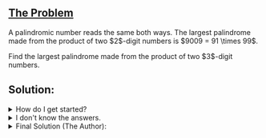## [The Problem](https://projecteuler.net/problem=4)

<p>A palindromic number reads the same both ways. The largest palindrome made from the product of two $2$-digit numbers is $9009 = 91 \times 99$.</p>
<p>Find the largest palindrome made from the product of two $3$-digit numbers.</p>

## Solution:

<details>
    <summary>
        How do I get started?
    </summary>
        First, how do you would you go through every pair of 3 digit numbers? <br><br>
        Then, how do you check if a number is a palindrome? There are a number of ways to do this using the mod operator, rounding operations like int() or //, and using math.log10(). Hint: the fastest way doesn't use any math!
</details>

<details>
    <summary>
        I don't know the answers.
    </summary>
        First, you can use nested for loops. Have one for x in range(100, 1000) and one for y in range(100, 1000). Then, in the innermost for loop, you can calculate z = x * y. <br><br>
        Then, there are many, many, ways to check if something is a palindrome. A quick rundown, generally from worst to best ideas:<br><br>
        4. Using int(math.log10) to find how many digits long z is. A pro is that it makes the program flexible for if you want to find, say, the largest palindrome that's the product of 2 4-digit numbers. However, there is a much better way of counting digits (and you don't even have to know this information for the fastest programs). (Credit to myself in my first attempts at this problem. I did give up this idea fairly quickly, but it would techinically work with enough effort.)<br><br>
        3. Finding the rightmost digit and subtracting it from z, then the second rightmost, etc. Comparing the rightmost digit to the leftmost, then the second rightmost to the second leftmost, etc. (I would credit who did this idea, but I consider this a bad idea, and I don't want to draw negative attention to this person/idea.)<br><br>
        2. You can do something similar to the above idea, but you don't have to subtract! You can do z // 10 and boom, the second rightmost digit becomes the rightmost digit. This is the idea in the Project Euler overview. In the overview, there is another variable in addition to z, which they call reversed. When the digit is removed from z, it is added to reversed. Then, instead of comparing individual digits, it compares z and reversed. <br><br>
        1. CONVERTING TO A STRING! This is 3-4 times faster than the code in the Project Euler overview. You could use a for loop where for i in range(0, len(z_string) // 2): if z_string[0 + i] != z_string[-1 - i]: return False. (If you do something like that, be sure to divide by 2 in the range(0, len(z_string) // 2) to avoid checking a pair of digits twice. You can also use a list splice like z_reversed = z_string[::-1] (which I found to be slightly faster than the previous method).<br><br>
        The code for a program that uses z_reversed = z_string[::-1] is below: <br>
</details>

<details>
    <summary>
        Final Solution (The Author):
    </summary>
        <code>def is_palindrome(z):
    z_string = str(z)
    z_reversed = z_string[::-1]
    return z_string == z_reversed
#
highest_palindrome = 0
for x in range(100 ,1000):
    for y in range(100 ,1000):
        if is_palindrome(x * y):
            if x * y > highest_palindrome:
                highest_palindrome = x * y
#
print(highest_palindrome)</code><br><br>
  Runtime: 0.125 seconds
</details>

